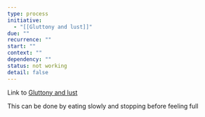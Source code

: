 ```yaml
---
type: process
initiative:
  - "[[Gluttony and lust]]"
due: ""
recurrence: ""
start: ""
context: ""
dependency: ""
status: not working
detail: false
---
```


Link to [Gluttony and lust](Initiatives/bad%20traits/Gluttony%20and%20lust.md)

This can be done by eating slowly and stopping before feeling full
